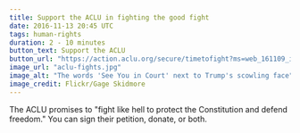 ```yaml
---
title: Support the ACLU in fighting the good fight
date: 2016-11-13 20:45 UTC
tags: human-rights
duration: 2 - 10 minutes
button_text: Support the ACLU
button_url: "https://action.aclu.org/secure/timetofight?ms=web_161109_immigrantrights_reproductivefreedom"
image_url: "aclu-fights.jpg"
image_alt: "The words 'See You in Court' next to Trump's scowling face"
image_credit: Flickr/Gage Skidmore
---
```


The ACLU promises to "fight like hell to protect the Constitution and defend
freedom." You can sign their petition, donate, or both.
